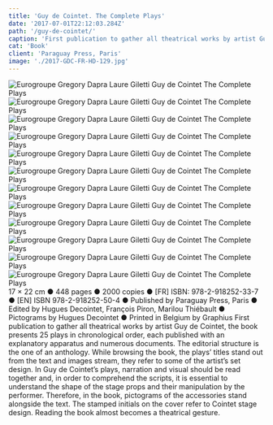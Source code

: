 ```yaml
---
title: 'Guy de Cointet. The Complete Plays'
date: '2017-07-01T22:12:03.284Z'
path: '/guy-de-cointet/'
caption: 'First publication to gather all theatrical works by artist Guy de Cointet, the book presents 25 plays in chronological order, each published with an explanatory apparatus and numerous documents.'
cat: 'Book'
client: 'Paraguay Press, Paris'
image: './2017-GDC-FR-HD-129.jpg'
---
```


![Eurogroupe Gregory Dapra Laure Giletti Guy de Cointet The Complete Plays](./2017-GDC-P1090058-ok.jpg)
![Eurogroupe Gregory Dapra Laure Giletti Guy de Cointet The Complete Plays](./2017-GDC-EN-HD-39.jpg)
![Eurogroupe Gregory Dapra Laure Giletti Guy de Cointet The Complete Plays](./2017-GDC-FR-HD-51.jpg)
![Eurogroupe Gregory Dapra Laure Giletti Guy de Cointet The Complete Plays](./2017-GDC-P1080931_2.jpg)
![Eurogroupe Gregory Dapra Laure Giletti Guy de Cointet The Complete Plays](./2017-GDC-FR-HD-93.jpg)
![Eurogroupe Gregory Dapra Laure Giletti Guy de Cointet The Complete Plays](./2017-GDC-FR-HD-96.jpg)
![Eurogroupe Gregory Dapra Laure Giletti Guy de Cointet The Complete Plays](./2017-GDC-P1080921_2_2.jpg)
![Eurogroupe Gregory Dapra Laure Giletti Guy de Cointet The Complete Plays](./2017-GDC-FR-HD-108.jpg)
![Eurogroupe Gregory Dapra Laure Giletti Guy de Cointet The Complete Plays](./2017-GDC-FR-HD-129.jpg)
![Eurogroupe Gregory Dapra Laure Giletti Guy de Cointet The Complete Plays](./2017-GDC-FR-HD-141.jpg)
![Eurogroupe Gregory Dapra Laure Giletti Guy de Cointet The Complete Plays](./2017-GDC-P1080142_2.jpg)
![Eurogroupe Gregory Dapra Laure Giletti Guy de Cointet The Complete Plays](./2017-GDC-FR-HD-198.jpg)
<span class="p">17 × 22 cm ● 448 pages ● 2000 copies ● [FR] ISBN: 978-2-918252-33-7 ● [EN] ISBN 978-2-918252-50-4 ● Published by Paraguay Press, Paris ● Edited by Hugues Decointet, François Piron, Marilou Thiébault ● Pictograms by Hugues Decointet ● Printed in Belgium by Graphius</span>
<span class="p">First publication to gather all theatrical works by artist Guy de Cointet, the book presents 25 plays in chronological order, each published with an explanatory apparatus and numerous documents. The editorial structure is the one of an anthology. While browsing the book, the plays’ titles stand out from the text and images stream, they refer to some of the artist’s set design. In Guy de Cointet’s plays, narration and visual should be read together and, in order to comprehend the scripts, it is essential to understand the shape of the stage props and their manipulation by the performer. Therefore, in the book, pictograms of the accessories stand alongside the text. The stamped initials on the cover refer to Cointet stage design. Reading the book almost becomes a theatrical gesture.</span>
